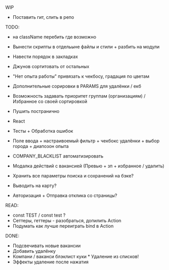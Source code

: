 WIP

* Поставить гит, слить в репо

TODO:

* на className перебить где возможно

* Вынести скрипты в отдельыне файлы и стили + разбить на модули
* Навести порядок в закладках
* Джунов сортитовать от остальных
* "Нет опыта работы" привязать к чекбосу, градация по цветам
* Дополнительные сорировки в PARAMS для удалёнки / екб
* Возможность задавать приоритет группам (организациям) / Избранное со своей сортировкой
* Пушить постранично
* React
* Тесты + Обработка ошибок
* Поле ввода + настраивоемый фильтр + чекбокс удалёнки + выбор города + диапозон опыта
* COMPANY_BLACKLIST автоматизировать
* Модалка действий с вакансией (Превью + зп + избранное / удалить)

* Хранить все параметры поиска и сохранений на бэке?
* Выводить на карту?
* Авторизация + Отправка отклика со страницы?

READ:

* const TEST / const test ?
* Сеттеры, геттеры - разобраться, допилить Action
* Подумать как лучше переиграть bind в Action

DONE:

* Подсвечивать новые вакансии
* Добавить удалёнку
* Компани / ваканси блэклист куки * Удаление из списков!
* Эффекты удаление после нажатия